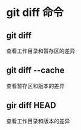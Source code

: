 # git diff 命令

## git diff

查看工作目录和暂存区的差异

## git diff --cache

查看暂存区和版本的差异

## gir diff HEAD

查看工作目录和版本的差异
